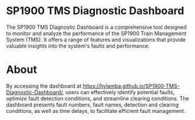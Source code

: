 # SP1900 TMS Diagnostic Dashboard
The SP1900 TMS Diagnostic Dashboard is a comprehensive tool designed to monitor and analyze the performance of the SP1900 Train Management System (TMS). It offers a range of features and visualizations that provide valuable insights into the system's faults and performance.

# About
By accessing the dashboard at https://hylamba.github.io/SP1900-TMS-Diagnostic-Dashboard/, users can effectively identify potential faults, optimize fault detection conditions, and streamline clearing conditions. The dashboard presents fault numbers, fault names, detection and clearing conditions, as well as time delays, to facilitate efficient fault management.

